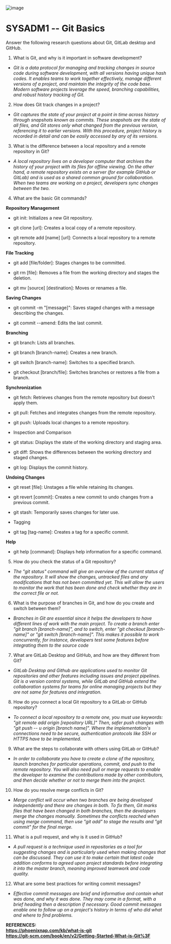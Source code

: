 ![image](https://github.com/user-attachments/assets/fd267f2b-3077-458c-a66c-5d1238143148)


# SYSADM1 -- Git Basics

Answer the following research questions about Git, GitLab desktop and
GitHub.

1.  What is Git, and why is it important in software development?

-   *Git is a data protocol for managing and tracking changes in source
    code during software development, with all versions having unique
    hash codes. It enables teams to work together effectively, manage
    different versions of a project, and maintain the integrity of the
    code base. Modern software projects leverage the speed, branching
    capabilities, and robust history tracking of Git.*

2.  How does Git track changes in a project?

-   *Git captures the state of your project at a point in time across
    history through snapshots known as commits. These snapshots are the
    state of all files, and Git stores only what changed from the
    previous version, referencing it to earlier versions. With this
    procedure, project history is recorded in detail and can be easily
    accessed by any of its versions.*

3.  What is the difference between a local repository and a remote
    repository in Git?

-   *A local repository lives on a developer computer that archives the
    history of your project with its files for offline viewing. On the
    other hand, a remote repository exists on a server (for example
    GitHub or GitLab) and is used as a shared common ground for
    collaboration. When two teams are working on a project, developers
    sync changes between the two.*

4.  What are the basic Git commands?

**Repository Management**

-   git init: Initializes a new Git repository.

-   git clone \[url\]: Creates a local copy of a remote repository.

-   git remote add \[name\] \[url\]: Connects a local repository to a
    remote repository.

**File Tracking**

-   git add \[file/folder\]: Stages changes to be committed.

-   git rm \[file\]: Removes a file from the working directory and
    stages the deletion.

-   git mv \[source\] \[destination\]: Moves or renames a file.

**Saving Changes**

-   git commit -m \"\[message\]\": Saves staged changes with a message
    describing the changes.

-   git commit \--amend: Edits the last commit.

**Branching**

-   git branch: Lists all branches.

-   git branch \[branch-name\]: Creates a new branch.

-   git switch \[branch-name\]: Switches to a specified branch.

-   git checkout \[branch/file\]: Switches branches or restores a file
    from a branch.

**Synchronization**

-   git fetch: Retrieves changes from the remote repository but doesn't
    apply them.

-   git pull: Fetches and integrates changes from the remote repository.

-   git push: Uploads local changes to a remote repository.

-   Inspection and Comparison

-   git status: Displays the state of the working directory and staging
    area.

-   git diff: Shows the differences between the working directory and
    staged changes.

-   git log: Displays the commit history.

**Undoing Changes**

-   git reset \[file\]: Unstages a file while retaining its changes.

-   git revert \[commit\]: Creates a new commit to undo changes from a
    previous commit.

-   git stash: Temporarily saves changes for later use.

-   Tagging

-   git tag \[tag-name\]: Creates a tag for a specific commit.

**Help**

-   git help \[command\]: Displays help information for a specific
    command.

5.  How do you check the status of a Git repository?

-   *The "git status" command will give an overview of the current
    status of the repository. It will show the changes, untracked files
    and any modifications that has not been committed yet. This will
    allow the users to monitor the work that has been done and check
    whether they are in the correct file or not.*

6.  What is the purpose of branches in Git, and how do you create and
    switch between them?

-   *Branches in Git are essential since it helps the developers to have
    different lines of work with the main project. To create a branch
    enter "git branch \[branch-name\]", and to switch, enter "git
    checkout \[branch-name\]" or "git switch \[branch-name\]". This
    makes it possible to work concurrently, for instance, developers
    test some features before integrating them to the source code​*

7.  What are GitLab Desktop and GitHub, and how are they different from
    Git?

-   *GitLab Desktop and Github are applications used to monitor Git
    repositories and other features including issues and project
    pipelines. Git is a version control systems, while GitLab and GitHub
    extend the collaboration systems for teams for online managing
    projects but they are not same for features and integration.*

8.  How do you connect a local Git repository to a GitLab or GitHub
    repository?

-   *To connect a local repository to a remote one, you must use
    keywords: "git remote add origin \[repository URL\]" Then, safer
    push changes with "git push -- u origin \[branch name\]". Where the
    implementation's connections need to be secure, authentication
    protocols like SSH or HTTPS have to be implemented.*

9.  What are the steps to collaborate with others using GitLab or
    GitHub?

-   *In order to collaborate you have to create a clone of the
    repository, launch branches for particular operations, commit, and
    push to the remote repository. You will also need pull or merge
    requests to enable the developer to examine the contributions made
    by other contributors, and then decide whether or not to merge them
    into the project.*

10. How do you resolve merge conflicts in Git?

-   *Merge conflict will occur when two branches are being developed
    independently and there are changes in both. To fix them, Git marks
    files that have been changed in both branches, then the developers
    merge the changes manually. Sometimes the conflicts reached when
    using merge command, then use "git add" to stage the results and
    "git commit" for the final merge.*

11. What is a pull request, and why is it used in GitHub?

-   *A pull request is a technique used in repositories as a tool for
    suggesting changes and is particularly used when making changes that
    can be discussed. They can use it to make certain that latest code
    addition conforms to agreed upon project standards before
    integrating it into the master branch, meaning improved teamwork and
    code quality.*

12. What are some best practices for writing commit messages?

-   *Effective commit messages are brief and informative and contain
    what was done, and why it was done. They may come in a format, with
    a brief heading then a description if necessary. Good commit
    messages enable one to follow up on a project's history in terms of
    who did what and where to find problems.*

**REFERENCES:\
<https://phoenixnap.com/kb/what-is-git>\
<https://git-scm.com/book/en/v2/Getting-Started-What-is-Git%3F>**

